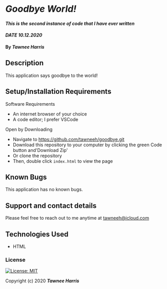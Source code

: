 # _Goodbye World!_

#### _This is the second instance of code that I have ever written_ 
#### _DATE 10.12.2020_

#### By _**Tawnee Harris**_

## Description

This application says goodbye to the world!

## Setup/Installation Requirements

Software Requirements
* An internet browser of your choice
* A code editor; I prefer VSCode

Open by Downloading
* Navigate to <https://github.com/tawneeh/goodbye.git>
* Download this repository to your computer by clicking the green Code button and'Download Zip'
* Or clone the repository
* Then, double click `index.html` to view the page

## Known Bugs

This application has no known bugs. 

## Support and contact details

Please feel free to reach out to me anytime at <tawneeh@icloud.com>

## Technologies Used

* HTML

### License

[![License: MIT](https://img.shields.io/badge/License-MIT-yellow.svg)](https://opensource.org/licenses/MIT)

Copyright (c) 2020 **_Tawnee Harris_**
